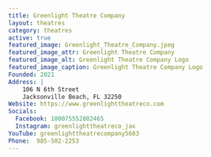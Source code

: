 ```yaml
---
title: Greenlight Theatre Company
layout: theatres
category: theatres
active: true
featured_image: Greenlight_Theatre_Company.jpeg
featured_image_attr: Greenlight Theatre Company
featured_image_alt: Greenlight Theatre Company Logo
featured_image_caption: Greenlight Theatre Company Logo
Founded: 2021
Address: |
    106 N 6th Street
    Jacksonville Beach, FL 32250
Website: https://www.greenlighttheatreco.com
Socials:
  Facebook: 100075552802465
  Instagram: greenlighttheatreco_jax
YouTube: greenlighttheatrecompany5603
Phone: 	985-502-2253
---
```


<!-- {{< youtube Hm7L7q1L40Y >}} -->
